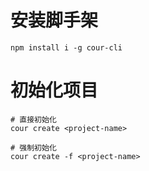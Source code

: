 # 安装脚手架
```shell
npm install i -g cour-cli
```

# 初始化项目
```shell
# 直接初始化
cour create <project-name>

# 强制初始化
cour create -f <project-name>
```
